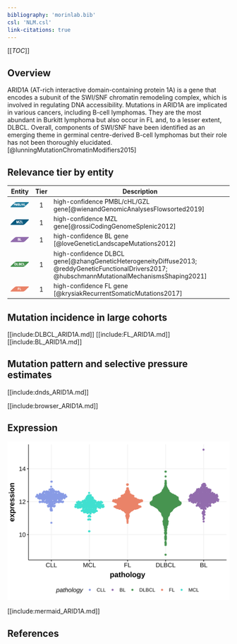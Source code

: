 ```yaml
---
bibliography: 'morinlab.bib'
csl: 'NLM.csl'
link-citations: true
---
```


[[_TOC_]]

## Overview

ARID1A (AT-rich interactive domain-containing protein 1A) is a gene that encodes a subunit of the SWI/SNF chromatin remodeling complex, which is involved in regulating DNA accessibility. Mutations in ARID1A are implicated in various cancers, including B-cell lymphomas. They are the most abundant in Burkitt lymphoma but also occur in FL and, to a lesser extent, DLBCL. 
Overall, components of SWI/SNF have been identified as an emerging theme in germinal centre-derived B-cell lymphomas but their role has not been thoroughly elucidated.[@lunningMutationChromatinModifiers2015]


## Relevance tier by entity
|Entity|Tier|Description               |
|:------:|:----:|--------------------------|
|![PMBL](images/icons/PMBL_tier1.png)|1|high-confidence PMBL/cHL/GZL gene[@wienandGenomicAnalysesFlowsorted2019]|
|![MZL](images/icons/MZL_tier1.png)|1|high-confidence MZL gene[@rossiCodingGenomeSplenic2012]|
|![BL](images/icons/BL_tier1.png)    |1   |high-confidence BL gene   [@loveGeneticLandscapeMutations2012]|
|![DLBCL](images/icons/DLBCL_tier1.png) |1   |high-confidence DLBCL gene[@zhangGeneticHeterogeneityDiffuse2013; @reddyGeneticFunctionalDrivers2017; @hubschmannMutationalMechanismsShaping2021]|
|![FL](images/icons/FL_tier1.png)    |1   |high-confidence FL gene   [@krysiakRecurrentSomaticMutations2017]|

## Mutation incidence in large cohorts

[[include:DLBCL_ARID1A.md]]
[[include:FL_ARID1A.md]]
[[include:BL_ARID1A.md]]


## Mutation pattern and selective pressure estimates

[[include:dnds_ARID1A.md]]

[[include:browser_ARID1A.md]]

## Expression
![](images/gene_expression/ARID1A_by_pathology.svg)
<!-- ORIGIN: loveGeneticLandscapeMutations2012 -->
<!-- MZL: rossiCodingGenomeSplenic2012c -->
<!-- DLBCL: zhangGeneticHeterogeneityDiffuse2013 -->
<!-- BL: loveGeneticLandscapeMutations2012 -->
<!-- FL: krysiakRecurrentSomaticMutations2017b -->
<!-- BL: loveGeneticLandscapeMutations2012 -->

[[include:mermaid_ARID1A.md]]

## References

<!-- PMBL: wienandGenomicAnalysesFlowsorted2019b -->
